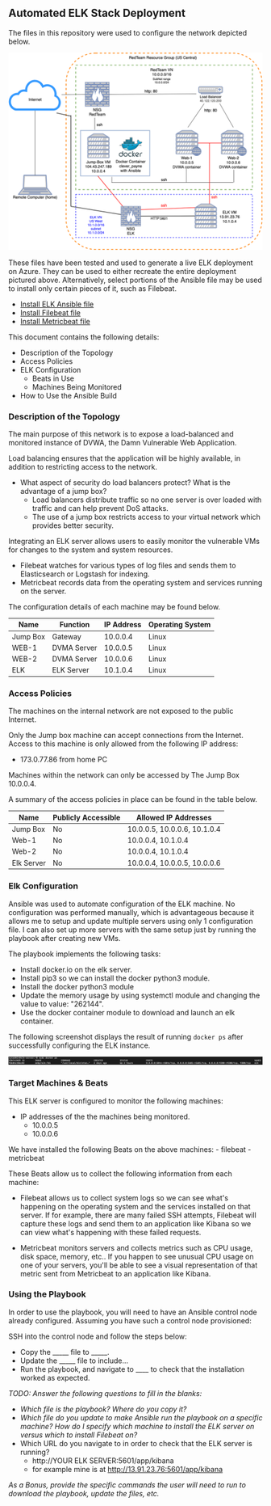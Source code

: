 ## Automated ELK Stack Deployment

The files in this repository were used to configure the network depicted below.

![TODO: Update the path with the name of your diagram](images/RedTeam_ELK_Network.png)

These files have been tested and used to generate a live ELK deployment on Azure. They can be used to either recreate the entire deployment pictured above. Alternatively, select portions of the Ansible file may be used to install only certain pieces of it, such as Filebeat.

  - [Install ELK Ansible file](Ansible/install_elk.yml)
  - [Install Filebeat file](Ansible/filebeat_playbook.yml)
  - [Install Metricbeat file](Ansible/metricbeat_playbook.yml)

This document contains the following details:
- Description of the Topology
- Access Policies
- ELK Configuration
  - Beats in Use
  - Machines Being Monitored
- How to Use the Ansible Build


### Description of the Topology

The main purpose of this network is to expose a load-balanced and monitored instance of DVWA, the Damn Vulnerable Web Application.

Load balancing ensures that the application will be highly available, in addition to restricting access to the network.
- What aspect of security do load balancers protect? What is the advantage of a jump box?
	- Load balancers distribute traffic so no one server is over loaded with traffic and can help prevent DoS attacks.
	- The use of a jump box restricts access to your virtual network which provides better security.

Integrating an ELK server allows users to easily monitor the vulnerable VMs for changes to the system and system resources.
- Filebeat watches for various types of log files and sends them to Elasticsearch or Logstash for indexing.
- Metricbeat records data from the operating system and services running on the server.

The configuration details of each machine may be found below.

| Name     | Function    | IP Address | Operating System |
|----------|-------------|------------|------------------|
| Jump Box | Gateway     | 10.0.0.4   | Linux            |
| WEB-1    | DVMA Server | 10.0.0.5   | Linux            |
| WEB-2    | DVMA Server | 10.0.0.6   | Linux            |
| ELK      | ELK Server  | 10.1.0.4   | Linux            |

### Access Policies

The machines on the internal network are not exposed to the public Internet. 

Only the Jump box machine can accept connections from the Internet. Access to this machine is only allowed from the following IP address:
- 173.0.77.86 from home PC


Machines within the network can only be accessed by The Jump Box 10.0.0.4.

A summary of the access policies in place can be found in the table below.

| Name     | Publicly Accessible | Allowed IP Addresses |
|----------|---------------------|----------------------|
| Jump Box |                  No | 10.0.0.5, 10.0.0.6, 10.1.0.4   |
| Web-1 |    No                 |  10.0.0.4, 10.1.0.4                    |
| Web-2         |       No       | 10.0.0.4, 10.1.0.4                     |
| Elk Server | No | 10.0.0.4, 10.0.0.5, 10.0.0.6|




### Elk Configuration

Ansible was used to automate configuration of the ELK machine. No configuration was performed manually, which is advantageous because it allows me to setup and update multiple servers using only 1 configuration file. I can also set up more servers with the same setup just by running the playbook after creating new VMs.

The playbook implements the following tasks:
- Install docker.io on the elk server.
- Install pip3 so we can install the docker python3 module.
- Install the docker python3 module
- Update the memory usage by using systemctl module and changing the value to value: "262144".
- Use the docker container module to download and launch an elk container.

The following screenshot displays the result of running `docker ps` after successfully configuring the ELK instance.

![docker ps output](images/docker_ps_output.png)

### Target Machines & Beats
This ELK server is configured to monitor the following machines:
- IP addresses of the the machines being monitored.
	- 10.0.0.5
	- 10.0.0.6

We have installed the following Beats on the above machines:
	- filebeat
	- metricbeat

These Beats allow us to collect the following information from each machine:
- Filebeat allows us to collect system logs so we can see what's happening on the operating system and the services installed on that server. If for example, there are many failed SSH attempts, Filebeat will capture these logs and send them to an application like Kibana so we can view what's happening with these failed requests.

- Metricbeat monitors servers and collects metrics such as CPU usage, disk space, memory, etc.. If you happen to see unusual CPU usage on one of your servers, you'll be able to see a visual representation of that metric sent from Metricbeat to an application like Kibana.

### Using the Playbook
In order to use the playbook, you will need to have an Ansible control node already configured. Assuming you have such a control node provisioned: 

SSH into the control node and follow the steps below:
- Copy the _____ file to _____.
- Update the _____ file to include...
- Run the playbook, and navigate to ____ to check that the installation worked as expected.

_TODO: Answer the following questions to fill in the blanks:_
- _Which file is the playbook? Where do you copy it?_
- _Which file do you update to make Ansible run the playbook on a specific machine? How do I specify which machine to install the ELK server on versus which to install Filebeat on?_
- Which URL do you navigate to in order to check that the ELK server is running?
	- http://YOUR ELK SERVER:5601/app/kibana
	- for example mine is at http://13.91.23.76:5601/app/kibana

_As a Bonus, provide the specific commands the user will need to run to download the playbook, update the files, etc._
